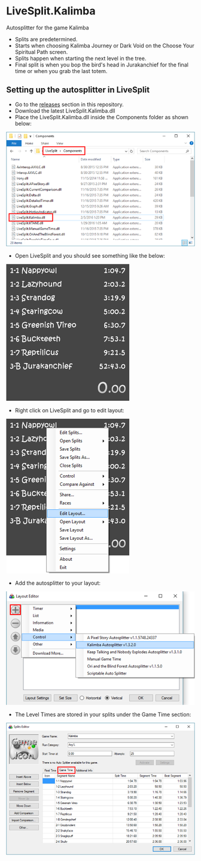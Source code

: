 # LiveSplit.Kalimba
Autosplitter for the game Kalimba

- Splits are predetermined.
- Starts when choosing Kalimba Journey or Dark Void on the Choose Your Spiritual Path screen.
- Splits happen when starting the next level in the tree.
- Final split is when you bop the bird's head in Jurakanchief for the final time or when you grab the last totem.

## Setting up the autosplitter in LiveSplit
- Go to the [releases](https://github.com/ShootMe/LiveSplit.Kalimba/releases) section in this repository.
- Download the latest LiveSplit.Kalimba.dll
- Place the LiveSplit.Kalimba.dll inside the Components folder as shown below:

![LiveSplit Kalimba](https://raw.githubusercontent.com/ShootMe/LiveSplit.Kalimba/master/Images/livesplitKalimba.png)

- Open LiveSplit and you should see something like the below:

![LiveSplit Setup](https://raw.githubusercontent.com/ShootMe/LiveSplit.Kalimba/master/Images/livesplitInitial.png)

- Right click on LiveSplit and go to edit layout:

![LiveSplit Setup](https://raw.githubusercontent.com/ShootMe/LiveSplit.Kalimba/master/Images/livesplitEditLayout.png)

- Add the autosplitter to your layout:

![LiveSplit Setup](https://raw.githubusercontent.com/ShootMe/LiveSplit.Kalimba/master/Images/livesplitAddAutosplitter.png)

- The Level Times are stored in your splits under the Game Time section:
 
![LiveSplit Setup](https://raw.githubusercontent.com/ShootMe/LiveSplit.Kalimba/master/Images/livesplitGameTimeSplits.png)